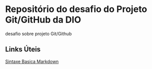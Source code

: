 # Repositório do desafio do Projeto Git/GitHub da DIO
desafio sobre projeto Git/Github 

## Links Úteis
[Sintaxe Basica Markdown](https://www.markdownguide.org/basic-syntax/)
